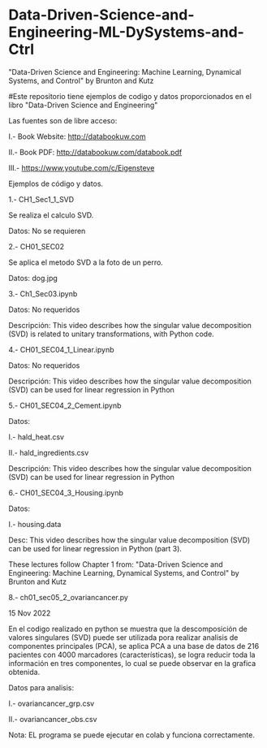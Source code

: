 # Data-Driven-Science-and-Engineering-ML-DySystems-and-Ctrl
"Data-Driven Science and Engineering: Machine Learning, Dynamical Systems, and Control"  by Brunton and Kutz

#Este repositorio tiene ejemplos de codigo y datos proporcionados en el libro "Data-Driven Science and Engineering"

Las fuentes son de libre acceso:

I.- Book Website: http://databookuw.com 

II.- Book PDF: http://databookuw.com/databook.pdf

III.- https://www.youtube.com/c/Eigensteve

Ejemplos de código y datos.

1.- CH1_Sec1_1_SVD

Se realiza el calculo SVD.

Datos: No se requieren

2.- CH01_SEC02

Se aplica el metodo SVD a la foto de un perro.

Datos: dog.jpg

3.- Ch1_Sec03.ipynb

Datos: No requeridos

Descripción: This video describes how the singular value decomposition (SVD) is related to unitary transformations, with Python code.

4.- CH01_SEC04_1_Linear.ipynb

Datos: No requeridos

Descripción: This video describes how the singular value decomposition (SVD) can be used for linear regression in Python 

5.- CH01_SEC04_2_Cement.ipynb

Datos: 

I.- hald_heat.csv

II.- hald_ingredients.csv

Descripción: This video describes how the singular value decomposition (SVD) can be used for linear regression in Python

6.- CH01_SEC04_3_Housing.ipynb

Datos: 

I.- housing.data

Desc: This video describes how the singular value decomposition (SVD) can be used for linear regression in Python (part 3).

These lectures follow Chapter 1 from:  "Data-Driven Science and Engineering: Machine Learning, Dynamical Systems, and Control"  by Brunton and Kutz

8.- ch01_sec05_2_ovariancancer.py

15 Nov 2022

En el codigo realizado en python se muestra que la descomposición de valores singulares (SVD) puede ser utilizada pora realizar analisis de componentes principales (PCA), se aplica PCA a una base de datos de 216 pacientes con 4000 marcadores (características),  se logra reducir toda la información en tres componentes, lo cual se puede observar en la grafica obtenida. 

Datos para analisis:

I.- ovariancancer_grp.csv

II.- ovariancancer_obs.csv

Nota: EL programa se puede ejecutar en colab y funciona correctamente.


